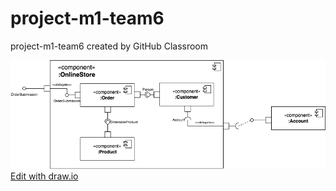 # project-m1-team6
project-m1-team6 created by GitHub Classroom





![Diagram](Component_Diagram.drawio.png)
[Edit with draw.io](https://app.diagrams.net/#Huvic-teach%2Fproject-m1-team6%2Fmain%2Fdiagrams%2FComponent_Diagram.drawio.png)
